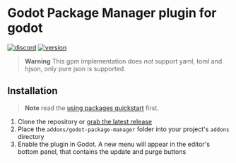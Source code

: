 # Godot Package Manager plugin for godot

[![discord](https://img.shields.io/discord/853476898071117865?label=chat&logo=discord&style=for-the-badge&logoColor=white)](https://discord.gg/6mcdWWBkrr "Chat on Discord")
[![version](https://img.shields.io/badge/3.x-blue?logo=godot-engine&logoColor=white&label=godot&style=for-the-badge)](https://godotengine.org "Made for godot")

> **Warning** This gpm implementation does _not_ support yaml, toml and hjson, only pure json is supported.

## Installation

> **Note** read the [using packages quickstart](https://github.com/godot-package-manager#using-packages-quickstart) first.

1. Clone the repository or [grab the latest release](https://github.com/you-win/godot-package-manager/releases/latest)
2. Place the `addons/godot-package-manager` folder into your project's `addons` directory
3. Enable the plugin in Godot. A new menu will appear in the editor's bottom panel, that contains the update and purge buttons
